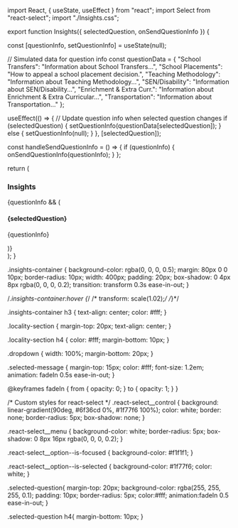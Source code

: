 import React, { useState, useEffect } from "react";
import Select from "react-select";
import "./Insights.css";

export function Insights({ selectedQuestion, onSendQuestionInfo }) {
  
  const [questionInfo, setQuestionInfo] = useState(null);

  // Simulated data for question info
  const questionData = {
    "School Transfers": "Information about School Transfers...",
    "School Placements": "How to appeal a school placement decision.",
    "Teaching Methodology": "Information about Teaching Methodology...",
    "SEN/Disability": "Information about SEN/Disability...",
    "Enrichment & Extra Curr.": "Information about Enrichment & Extra Curricular...",
    "Transportation": "Information about Transportation..."
  };

  useEffect(() => {
    // Update question info when selected question changes
    if (selectedQuestion) {
      setQuestionInfo(questionData[selectedQuestion]);
    } else {
      setQuestionInfo(null);
    }
  }, [selectedQuestion]);

  

  const handleSendQuestionInfo = () => {
    if (questionInfo) {
      onSendQuestionInfo(questionInfo);
    }
  };

  return (
    <div className="insights-container">
      <h3>Insights</h3>
      {questionInfo && (
        <div className="selected-question">
          <h4>{selectedQuestion}</h4>
          <p onClick={handleSendQuestionInfo}>{questionInfo}</p>
        </div>
      )}
    </div>
  );
}




.insights-container {
    background-color: rgba(0, 0, 0, 0.5);
    margin: 80px 0 0 10px;
    border-radius: 10px;
    width: 400px;
    padding: 20px;
    box-shadow: 0 4px 8px rgba(0, 0, 0, 0.2);
    transition: transform 0.3s ease-in-out;
}

/*.insights-container:hover {*/
/*    transform: scale(1.02);*/
/*}*/

.insights-container h3 {
    text-align: center;
    color: #fff;
}

.locality-section {
    margin-top: 20px;
    text-align: center;
}

.locality-section h4 {
    color: #fff;
    margin-bottom: 10px;
}

.dropdown {
    width: 100%;
    margin-bottom: 20px;
}

.selected-message {
    margin-top: 15px;
    color: #fff;
    font-size: 1.2em;
    animation: fadeIn 0.5s ease-in-out;
}

@keyframes fadeIn {
    from {
        opacity: 0;
    }
    to {
        opacity: 1;
    }
}

/* Custom styles for react-select */
.react-select__control {
    background: linear-gradient(90deg, #6f36cd 0%, #1f77f6 100%);
    color: white;
    border: none;
    border-radius: 5px;
    box-shadow: none;
}

.react-select__menu {
    background-color: white;
    border-radius: 5px;
    box-shadow: 0 8px 16px rgba(0, 0, 0, 0.2);
}

.react-select__option--is-focused {
    background-color: #f1f1f1;
}

.react-select__option--is-selected {
    background-color: #1f77f6;
    color: white;
}

.selected-question{
  margin-top: 20px;
  background-color: rgba(255, 255, 255, 0.1);
  padding: 10px;
  border-radius: 5px;
  color:#fff;
  animation:fadeIn 0.5 ease-in-out;
}

.selected-question h4{
  margin-bottom: 10px;
}

